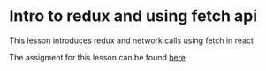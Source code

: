 # Intro to redux and using fetch api
This lesson introduces redux and network calls using fetch in react

The assigment for this lesson can be found [here](./Assignment.md)